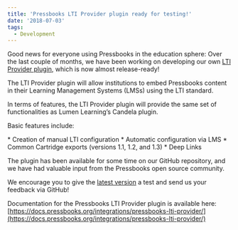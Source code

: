 ```yaml
---
title: 'Pressbooks LTI Provider plugin ready for testing!'
date: '2018-07-03'
tags:
  - Development
---
```


Good news for everyone using Pressbooks in the education sphere: Over the last couple of
months, we have been working on developing our own
[LTI Provider plugin](https://github.com/pressbooks/pressbooks-lti-provider/releases),
which is now almost release-ready!

The LTI Provider plugin will allow institutions to embed Pressbooks content in their
Learning Management Systems (LMSs) using the LTI standard.

In terms of features, the LTI Provider plugin will provide the same set of functionalities
as Lumen Learning’s Candela plugin.

Basic features include:

\* Creation of manual LTI configuration \* Automatic configuration via LMS \* Common
Cartridge exports (versions 1.1, 1.2, and 1.3) \* Deep Links

The plugin has been available for some time on our GitHub repository, and we have had
valuable input from the Pressbooks open source community.

We encourage you to give the
[latest version](https://github.com/pressbooks/pressbooks-lti-provider/releases) a test
and send us your feedback via GitHub!

Documentation for the Pressbooks LTI Provider plugin is available here:
[https://docs.pressbooks.org/integrations/pressbooks-lti-provider/](https://docs.pressbooks.org/integrations/pressbooks-lti-provider/)
